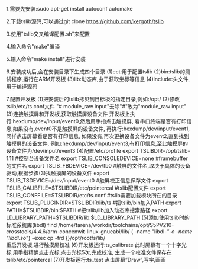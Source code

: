 1.需要先安装:sudo apt-get install autoconf automake

2.下载tslib源码,可以通过git clone https://github.com/kergoth/tslib

3.使用"tslib交叉编译配置.sh"来配置

4.输入命令"make"编译

5.输入命令"make install"进行安装

6.安装成功后,会在安装目录下生成四个目录
	(1)ect:用于配置tslib
	(2)bin:tslib的测试程序,运行在ARM开发板
	(3)lib:动态库,由于获取坐标等信息
	(4)include:头文件,用于编译源码

7.配置开发板
	(1)把安装后的tslib拷贝到目标板的指定目录,例如:/opt/
	(2)修改tslib/etc/ts.conf文件
		"# module_raw input"去除"#"改为"module_raw input"
	(3)连接触摸屏和开发板,获取触摸屏设备文件
		开发板上执行:hexdump/dev/input/event0,然后用手指点击触摸屏,
		看串口终端是否有打印信息,如果没有,event0不是触摸屏的设备文件,
		再执行:hexdump/dev/input/event1,同样点击屏幕看是否有打印信息,
		如果没有,再次更换设备文件为event2,直到找到触摸屏的设备文件,
		例如:hexdump/dev/input/event3,有打印信息,至此触摸屏的设备文件为/dev/input/event3
	(4)配置/etc/profile
		export TSLIBDIR=/opt/tslib-1.11
		#控制台设备文件名
		export TSLIB_CONSOLEDEVICE=none
		#framebuffer的文件名
		export TSLIB_FBDEVICE=/dev/fb0
		#触屏的文件名,取决于具体的设备驱动,根据步骤(3)找触摸屏的设备文件
		export TSLIB_TSDEVICE=/dev/input/event0
		#触屏校正信息保存文件
		export TSLIB_CALIBFILE=$TSLIBDIR/etc/pointercal
		#tslib配置文件
		export TSLIB_CONFFILE=$TSLIBDIR/etc/ts.conf
		#tslib需要加载模块所在的目录
		export TSLIB_PLUGINDIR=$TSLIBDIR/lib/ts
		#把tslib/bin加入PATH
		export PATH=$TSLIBDIR/bin:$PATH
		#把tslib/lib加入动态库搜索路径
		export LD_LIBRARY_PATH=$TSLIBDIR/lib:$LD_LIBRARY_PATH
	(5)添加使用tslib时的标准系统库(libdl)
		find /home/tarena/workdir/toolchains/opt/S5PV210-crosstools/4.4.6/arm-concenwit-linux-gnueabi/lib/ \( -name "libdl-*"-o -name "libdl.so*"\) -exec cp -frd {}/opt/rootfs/lib/ \
		重启开发板,进行触摸屏校准
	(6)开发板运行:ts_calibrate
		此时屏幕有一个十字光标,用手指精确点击光标,点击光标5次,完成校准,
		生成一个校准文件保存在tslib/etc/pointercal
	(7)开发板运行:ts_test
		点击屏幕”Draw”,写字,画画
		